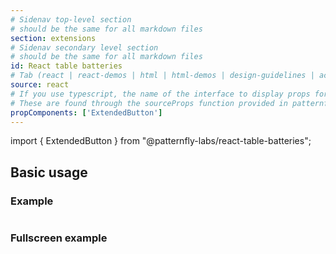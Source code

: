 ```yaml
---
# Sidenav top-level section
# should be the same for all markdown files
section: extensions
# Sidenav secondary level section
# should be the same for all markdown files
id: React table batteries
# Tab (react | react-demos | html | html-demos | design-guidelines | accessibility)
source: react
# If you use typescript, the name of the interface to display props for
# These are found through the sourceProps function provided in patternfly-docs.source.js
propComponents: ['ExtendedButton']
---
```


import { ExtendedButton } from "@patternfly-labs/react-table-batteries";

## Basic usage

### Example

```js file="./Basic.tsx"

```

### Fullscreen example

```js file="./Basic.tsx" isFullscreen

```
